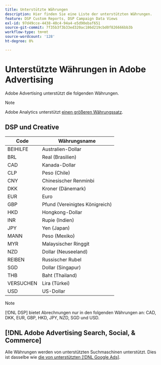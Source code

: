 ```yaml
---
title: Unterstützte Währungen
description: Hier finden Sie eine Liste der unterstützten Währungen.
feature: DSP Custom Reports, DSP Campaign Data Views
exl-id: 97d49cce-4438-40c4-94a4-e5d90ebaf651
source-git-commit: 7f35b3f3b33ed320ac186d219cbd0f826666bb3b
workflow-type: tm+mt
source-wordcount: '128'
ht-degree: 0%

---
```


# Unterstützte Währungen in Adobe Advertising

Adobe Advertising unterstützt die folgenden Währungen.


>[!NOTE]
>
>Adobe Analytics unterstützt [einen größeren Währungssatz](https://experienceleague.adobe.com/docs/analytics/implementation/vars/config-vars/currencycode.html?lang=de).

## DSP und Creative

| Code | Währungsname |
| ------ | -------------- |
| BEIHILFE | Australien-Dollar |
| BRL | Real (Brasilien) |
| CAD | Kanada-Dollar |
| CLP | Peso (Chile) |
| CNY | Chinesischer Renminbi |
| DKK | Kroner (Dänemark) |
| EUR | Euro |
| GBP | Pfund (Vereinigtes Königreich) |
| HKD | Hongkong-Dollar |
| INR | Rupie (Indien) |
| JPY | Yen (Japan) |
| MANN | Peso (Mexiko) |
| MYR | Malaysischer Ringgit |
| NZD | Dollar (Neuseeland) |
| REIBEN | Russischer Rubel |
| SGD | Dollar (Singapur) |
| THB | Baht (Thailand) |
| VERSUCHEN | Lira (Türkei) |
| USD | US-Dollar |

>[!NOTE]
>
> [!DNL DSP] bietet Abrechnungen nur in den folgenden Währungen an: CAD, DKK, EUR, GBP, HKD, JPY, NZD, SGD und USD.

## [!DNL Adobe Advertising Search, Social, & Commerce]

Alle Währungen werden von unterstützten Suchmaschinen unterstützt. Dies ist dasselbe wie [die von unterstützten [!DNL Google Ads]](https://developers.google.com/adwords/api/docs/appendix/codes-formats#currency-codes).

